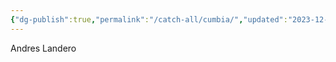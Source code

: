 ```yaml
---
{"dg-publish":true,"permalink":"/catch-all/cumbia/","updated":"2023-12-08T18:53:06.317-07:00"}
---
```


Andres Landero
